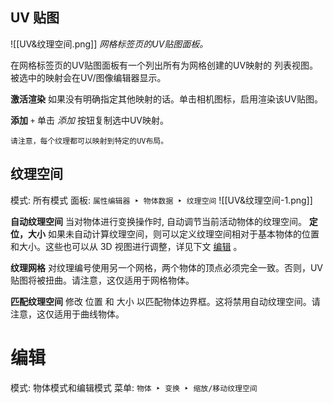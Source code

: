 ## UV 贴图
![[UV&纹理空间.png]]
_网格标签页的UV贴图面板。_

在网格标签页的UV贴图面板有一个列出所有为网格创建的UV映射的 列表视图。被选中的映射会在UV/图像编辑器显示。

**激活渲染**
	如果没有明确指定其他映射的话。单击相机图标，启用渲染该UV贴图。

**添加** `+`
	单击 _添加_ 按钮复制选中UV映射。

```
请注意，每个纹理都可以映射到特定的UV布局。
```

## 纹理空间
模式: 所有模式
面板: `属性编辑器 ‣ 物体数据 ‣ 纹理空间`
![[UV&纹理空间-1.png]]

**自动纹理空间**
	当对物体进行变换操作时, 自动调节当前活动物体的纹理空间。
	**定位，大小**
		如果未自动计算纹理空间，则可以定义纹理空间相对于基本物体的位置和大小。这些也可以从 3D 视图进行调整，详见下文 [编辑](#编辑) 。

**纹理网格**
对纹理编号使用另一个网格，两个物体的顶点必须完全一致。否则，UV 贴图将被扭曲。请注意，这仅适用于网格物体。

**匹配纹理空间**
修改 位置 和 大小 以匹配物体边界框。这将禁用自动纹理空间。请注意，这仅适用于曲线物体。

# 编辑
模式: 物体模式和编辑模式
菜单: `物体 ‣ 变换 ‣ 缩放/移动纹理空间`

